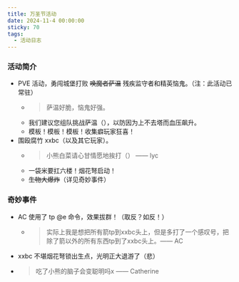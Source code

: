 ```yaml
---
title: 万圣节活动
date: 2024-11-4 00:00:00
sticky: 70
tags:
  - 活动日志
---
```


### 活动简介

- PVE 活动，勇闯城堡打败 ~~唤魔者萨温~~ 残疾监守者和精英恼鬼。（注：此活动已常驻）
  - > 萨温好脆，恼鬼好强。
  - 我们建议您组队挑战萨温（），以防因为上不去塔而血压飙升。
  - 模板！模板！模板！收集癖玩家狂喜！
- 围殴腐竹 xxbc（以及其它玩家）。
  - > 小熊白菜请心甘情愿地挨打（） —— lyc
  - 一袋米要扛六楼！烟花弩启动！
  - ~~生物大爆炸~~（详见奇妙事件）

### 奇妙事件

- AC 使用了 tp @e 命令，效果拔群！（取反？如反！）
  - > 实际上我是想把所有箭tp到xxbc头上，但是多打了一个感叹号，把除了箭以外的所有东西tp到了xxbc头上。—— AC
- xxbc 不堪烟花弩锁出生点，光明正大退游了（悲）
- > 吃了小熊的脑子会变聪明吗x —— Catherine
